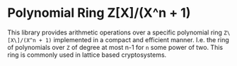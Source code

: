 # Polynomial Ring Z\[X\]/(X^n + 1)

This library provides arithmetic operations over a specific polynomial ring `Z\[X\]/(X^n + 1)` implemented in a compact and efficient manner. I.e. the ring of polynomials over `Z` of degree at most n-1 for `n` some power of two. This ring is commonly used in lattice based cryptosystems.
